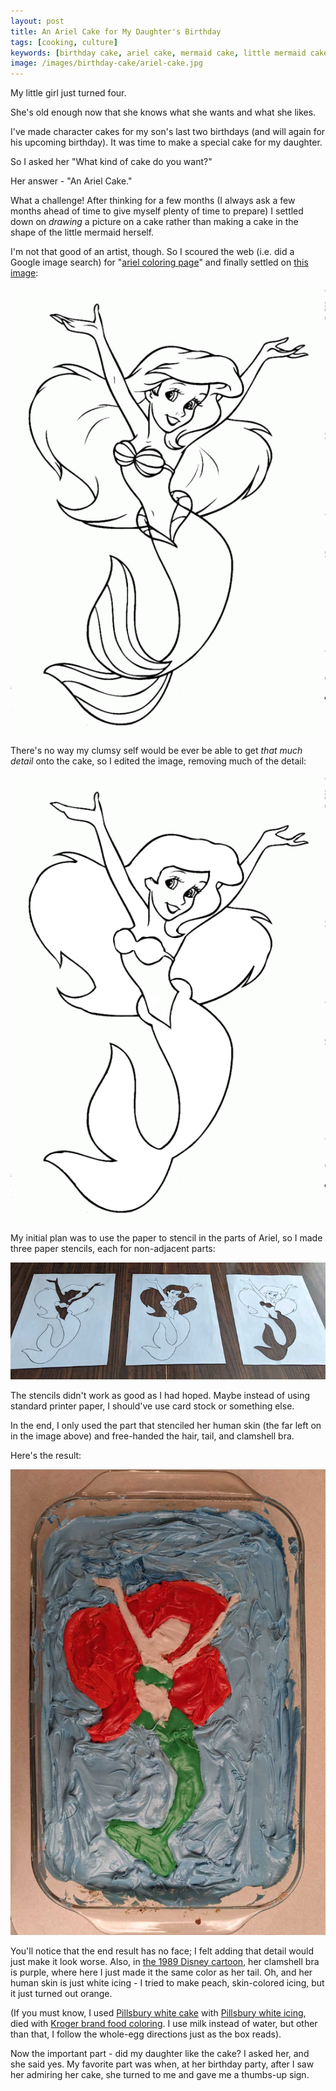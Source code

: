 ```yaml
---
layout: post
title: An Ariel Cake for My Daughter's Birthday
tags: [cooking, culture]
keywords: [birthday cake, ariel cake, mermaid cake, little mermaid cake cake]
image: /images/birthday-cake/ariel-cake.jpg
---
```


My little girl just turned four.

She's old enough now that she knows what she wants and what she likes.

I've made character cakes for my son's last two birthdays (and will again for his upcoming birthday). It was time to make a special cake for my daughter.

So I asked her "What kind of cake do you want?"

Her answer - "An Ariel Cake."

What a challenge! After thinking for a few months (I always ask a few months ahead of time to give myself plenty of time to prepare) I settled down on *drawing* a picture on a cake rather than making a cake in the shape of the little mermaid herself.

I'm not that good of an artist, though. So I scoured the web (i.e. did a Google image search) for "[ariel coloring page](https://www.google.com/search?q=ariel+coloring+page&tbm=isch)" and finally settled on [this image](http://www.getcoloringpages.com/coloring/5637):

![An Ariel Coloring Page](/images/birthday-cake/ariel.png)

There's no way my clumsy self would be ever be able to get *that much detail* onto the cake, so I edited the image, removing much of the detail:

![An Ariel Coloring Page without the details](/images/birthday-cake/ariel-no-detail.png)

My initial plan was to use the paper to stencil in the parts of Ariel, so I made three paper stencils, each for non-adjacent parts:

![The three paper stencils](/images/birthday-cake/ariel-paper-stencil.jpg)

The stencils didn't work as good as I had hoped. Maybe instead of using standard printer paper, I should've use card stock or something else.

In the end, I only used the part that stenciled her human skin (the far left on in the image above) and free-handed the hair, tail, and clamshell bra.

Here's the result:

![The Ariel Cake](/images/birthday-cake/ariel-cake.jpg)

You'll notice that the end result has no face; I felt adding that detail would just make it look worse. Also, in [the 1989 Disney cartoon](https://www.amazon.com/Little-Mermaid-Two-Disc-Platinum/dp/B000F8O35U/?tag=hendrixjoseph-20), her clamshell bra is purple, where here I just made it the same color as her tail. Oh, and her human skin is just white icing - I tried to make peach, skin-colored icing, but it just turned out orange.

(If you must know, I used [Pillsbury white cake](https://www.amazon.com/Pillsbury-Moist-Supreme-Classic-White/dp/B000RYCIBS/?tag=hendrixjoseph-20) with [Pillsbury white icing](https://www.amazon.com/Pillsbury-Creamy-Supreme-Classic-Frosting/dp/B06VW4QHDZ/?tag=hendrixjoseph-20), died with [Kroger brand food coloring](https://www.kroger.com/p/kroger-assorted-food-coloring-kit/0001111066987). I use milk instead of water, but other than that, I follow the whole-egg directions just as the box reads).

Now the important part - did my daughter like the cake? I asked her, and she said yes. My favorite part was when, at her birthday party, after I saw her admiring her cake, she turned to me and gave me a thumbs-up sign.